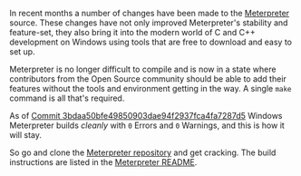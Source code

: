In recent months a number of changes have been made to the [Meterpreter](https://github.com/rapid7/meterpreter) source. These changes have not only improved Meterpreter's stability and feature-set, they also bring it into the modern world of C and C++ development on Windows using tools that are free to download and easy to set up.

Meterpreter is no longer difficult to compile and is now in a state where contributors from the Open Source community should be able to add their features without the tools and environment getting in the way. A single `make` command is all that's required.

As of [Commit 3bdaa50bfe49850903dae94f2937fca4fa7287d5](https://github.com/rapid7/meterpreter/commit/3bdaa50bfe49850903dae94f2937fca4fa7287d5) Windows Meterpreter builds _cleanly_ with `0` Errors and `0` Warnings, and this is how it will stay.

So go and clone the [Meterpreter repository](https://github.com/rapid7/meterpreter) and get cracking. The build instructions are listed in the [Meterpreter README](https://github.com/rapid7/meterpreter/blob/master/README.md).